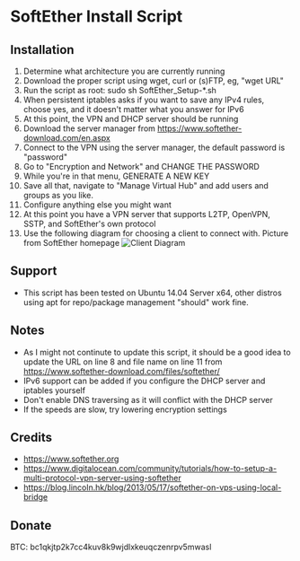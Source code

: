 SoftEther Install Script
========================

Installation
------------
1. Determine what architecture you are currently running
2. Download the proper script using wget, curl or (s)FTP, eg, "wget URL"
3. Run the script as root: sudo sh SoftEther_Setup-*.sh
4. When persistent iptables asks if you want to save any IPv4 rules, choose yes, and it doesn't matter what you answer for IPv6
5. At this point, the VPN and DHCP server should be running
6. Download the server manager from https://www.softether-download.com/en.aspx
7. Connect to the VPN using the server manager, the default password is "password"
8. Go to "Encryption and Network" and CHANGE THE PASSWORD
9. While you're in that menu, GENERATE A NEW KEY
10. Save all that, navigate to "Manage Virtual Hub" and add users and groups as you like.
11. Configure anything else you might want
12. At this point you have a VPN server that supports L2TP, OpenVPN, SSTP, and SoftEther's own protocol
13. Use the following diagram for choosing a client to connect with. Picture from SoftEther homepage
![Client Diagram](https://www.softether.org/@api/deki/files/4/=1.2.jpg)

Support
-------
- This script has been tested on Ubuntu 14.04 Server x64, other distros using apt for repo/package management "should" work fine.

Notes
-----
- As I might not continute to update this script, it should be a good idea to update the URL on line 8 and file name on line 11 from https://www.softether-download.com/files/softether/
- IPv6 support can be added if you configure the DHCP server and iptables yourself
- Don't enable DNS traversing as it will conflict with the DHCP server
- If the speeds are slow, try lowering encryption settings

Credits
-------
- https://www.softether.org
- https://www.digitalocean.com/community/tutorials/how-to-setup-a-multi-protocol-vpn-server-using-softether
- https://blog.lincoln.hk/blog/2013/05/17/softether-on-vps-using-local-bridge

Donate
-------
BTC: bc1qkjtp2k7cc4kuv8k9wjdlxkeuqczenrpv5mwasl
